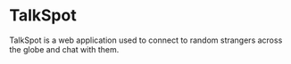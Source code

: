 # TalkSpot
TalkSpot is a web application used to connect to random strangers across the globe and chat with them.

